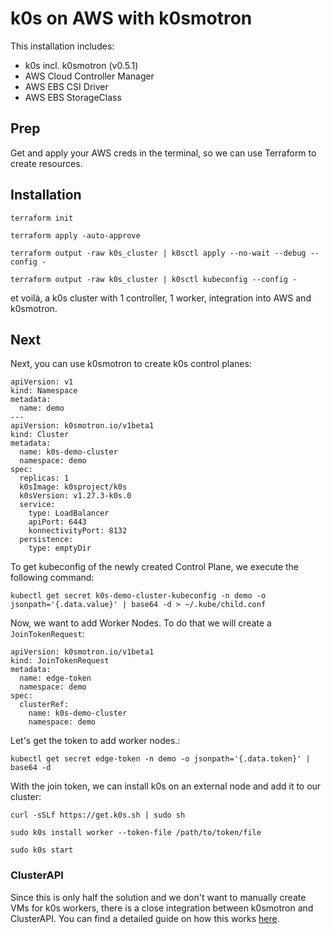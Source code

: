 # k0s on AWS with k0smotron

This installation includes:
- k0s incl. k0smotron (v0.5.1)
- AWS Cloud Controller Manager 
- AWS EBS CSI Driver
- AWS EBS StorageClass

## Prep

Get and apply your AWS creds in the terminal, so we can use Terraform to create resources. 

## Installation

```terraform init```

```terraform apply -auto-approve```

```terraform output -raw k0s_cluster | k0sctl apply --no-wait --debug --config -```

```terraform output -raw k0s_cluster | k0sctl kubeconfig --config -```

et voilà, a k0s cluster with 1 controller, 1 worker, integration into AWS and k0smotron.


## Next

Next, you can use k0smotron to create k0s control planes:
``` yaml=
apiVersion: v1
kind: Namespace
metadata:
  name: demo
---
apiVersion: k0smotron.io/v1beta1
kind: Cluster
metadata:
  name: k0s-demo-cluster
  namespace: demo
spec:
  replicas: 1
  k0sImage: k0sproject/k0s
  k0sVersion: v1.27.3-k0s.0
  service:
    type: LoadBalancer
    apiPort: 6443
    konnectivityPort: 8132
  persistence:
    type: emptyDir
```
To get kubeconfig of the newly created Control Plane, we execute the following command:
``` shell
kubectl get secret k0s-demo-cluster-kubeconfig -n demo -o jsonpath='{.data.value}' | base64 -d > ~/.kube/child.conf
```
Now, we want to add Worker Nodes. To do that we will create a `JoinTokenRequest`:
``` yaml=
apiVersion: k0smotron.io/v1beta1
kind: JoinTokenRequest
metadata:
  name: edge-token
  namespace: demo
spec:
  clusterRef:
    name: k0s-demo-cluster
    namespace: demo
```
Let's get the token to add worker nodes.:
```shell
kubectl get secret edge-token -n demo -o jsonpath='{.data.token}' | base64 -d
```

With the join token, we can install k0s on an external node and add it to our cluster:
``` shell
curl -sSLf https://get.k0s.sh | sudo sh

sudo k0s install worker --token-file /path/to/token/file

sudo k0s start
```

### ClusterAPI
Since this is only half the solution and we don't want to manually create VMs for k0s workers, there is a close integration between k0smotron and ClusterAPI.
You can find a detailed guide on how this works [here](https://docs.k0smotron.io/v0.4.2/cluster-api/).